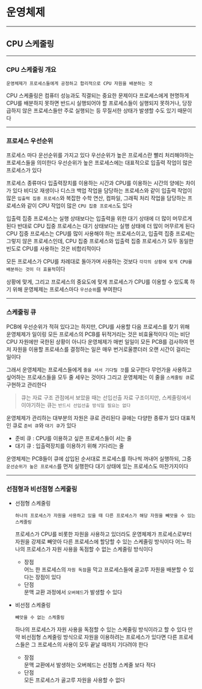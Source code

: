 # 운영체제 
---
## CPU 스케줄링
---
### CPU 스케줄링 개요
```
운영체제가 프로세스들에게 공정하고 합리적으로 CPU 자원을 배분하는 것
```
CPU 스케줄링은 컴퓨터 성능과도 직결되는 중요한 문제이다
프로세스에게 현명하게 CPU를 배분하지 못하면 반드시 실행되어야 할 프로세스들이 실행되지 못하거나, 당장 급하지 않은 프로세스들만 주로 실행되는 등 무질서한 상태가 발생할 수도 있기 때문이다

---
### 프로세스 우선순위
프로세스 마다 운선순위를 가지고 있다
우선순위가 높은 프로세스란 빨리 처리해야하는 프로세스들을 의미한다
우선순위가 높은 프로세스에는 대표적으로 입출력 작업이 많은 프로세스가 있다

프로세스 종류마다 입출력장치를 이용하는 시간과 CPU를 이용하는 시간의 양에는 차이가 있다
비디오 재생이나 디스크 백업 작업을 담당하는 프로세스와 같이 입출력 작업이 많은 `입출력 집중 프로세스`와 복잡한 수학 연산, 컴파일, 그래픽 처리 작업을 담당하는 프로세스와 같이 CPU 작업이 많은 `CPU 집중 프로세스`도 있다

입출력 집중 프로세스는 실행 상태보다는 입출력을 위한 대기 상태에 더 많이 머무르게 된다
반대로 CPU 집중 프로세스는 대기 상태보다는 실행 상태에 더 많이 머무르게 된다
CPU 집중 프로세스는 CPU를 많이 사용해야 하는 프로세스이고, 입출력 집중 프로세는 그렇지 않은 프로세스인데, CPU 집중 프로세스와 입출력 집중 프로세스가 모두 동일한 빈도로 CPU를 사용하는 것은 비합리적이다

모든 프로세스가 CPU를 차례대로 돌아가며 사용하는 것보다 `각각의 상황에 맞게 CPU를 배분하는 것이 더 효율적`이다

상황에 맞게, 그리고 프로세스의 중요도에 맞게 프로세스가 CPU를 이용할 수 있도록 하기 위해 운영체제는 프로세스마다 `우선순위`를 부여한다

---
### 스케줄링 큐
PCB에 우선순위가 적혀 있다고는 하지만, CPU를 사용할 다음 프로세스를 찾기 위해 운영체제가 일이링 모든 프로세스의 PCB를 뒤적거리는 것은 비효율적이다
이는 비단 CPU 자원에만 국한된 상황이 아니다
운영체제가 매번 일일이 모든 PCB를 검사하여 먼저 자원을 이용할 프로새스를 결정하는 일은 매우 번거로울뿐더러 오랜 시간이 걸리는 일이다

그래서 운영체제는 프로세스들에게 `줄을 서서 기다릴 것`를 요구한다
무언가을 사용하고 싶어하는 프로새스들을 모두 줄 세우는 것이다
그리고 운영체제는 이 줄을 `스케줄링 큐`로 구현하고 관리한다
> 큐는 자료 구조 관점에서 보았을 때는 선입선출 자료 구조이지만, 스케줄링에서 이야기하는 큐는 `반드시 선입선출 방식일 필요는 없다`

운영체제가 관리하는 대부분의 자원은 큐로 관리된다
큐애는 다양한 종류가 있다
대표적인 큐로 `준비 큐`와 `대기 큐`가 있다
- 준비 큐 : CPU를 이용하고 싶은 프로세스들이 서는 줄
- 대기 큐 : 입출력장치를 이용하기 위해 기다리는 줄

운영체제는 PCB들이 큐에 삽입된 순서대로 프로세스를 하나씩 꺼내어 실행하되, 그중 `운선순위가 높은 프로세스`를 먼저 실행한다
대기 상태에 있는 프로세스도 마찬가지이다

---
### 선점형과 비선점형 스케줄링
- 선점형 스케줄링   
    ```
    하나의 프로세스가 자원을 사용하고 있을 때 다른 프로세스가 해당 자원을 빼앗을 수 있는 스케줄링
    ```
    프로세스가 CPU를 비롯한 자원을 사용하고 있더라도 운영체제가 프로세스로부터 자원을 강제로 빼앗아 다른 프로세스에 할당할 수 있는 스케줄링 방식이다
    어느 하나의 프로세스가 자원 사용을 독점할 수 없는 스케줄링 방식이다

    - 장점   
    어느 한 프로세스의 `자원 독점`을 막고 프로세스들에 골고루 자원을 배분할 수 있다는 장점이 있다
    - 단점   
    문맥 교환 과정에서 `오버헤드`가 발생할 수 있다

- 비선점 스케줄링
    ```
    빼앗을 수 없는 스케줄링
    ```
    하나의 프로세스가 자원 사용을 독점할 수 있는 스케줄링 방식이라고 할 수 있다
    만약 비선점형 스케줄링 방식으로 자원을 이용하려는 프로세스가 있다면 다른 프로세스들은 그 프로세스의 사용이 모두 끝날 때까지 기다려야 한다
    
    - 장점   
    문맥 교환에서 발생하는 오버헤드는 선점형 스케줄 보다 적다
    - 단점   
    모든 프로세스가 골고루 자원을 사용할 수 없다